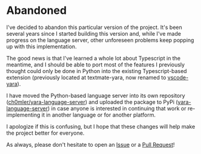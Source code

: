 # Abandoned

I've decided to abandon this particular version of the project. It's been several years since I started building this version and, while I've made progress on the language server, other unforeseen problems keep popping up with this implementation.

The good news is that I've learned a whole lot about Typescript in the meantime, and I should be able to port most of the features I previously thought could only be done in Python into the existing Typescript-based extension (previously located at textmate-yara, now renamed to [vscode-yara](https://github.com/infosec-intern/vscode-yara)).

I have moved the Python-based language server into its own repository ([ch0mler/yara-language-server](https://github.com/ch0mler/yara-language-server/)) and uploaded the package to PyPi ([yara-language-server](https://pypi.org/project/yara-language-server/)) in case anyone is interested in continuing that work or re-implementing it in another language or for another platform.

I apologize if this is confusing, but I hope that these changes will help make the project better for everyone.

As always, please don't hesitate to open an [Issue](https://github.com/infosec-intern/vscode-yara/issues) or a [Pull Request](https://github.com/infosec-intern/vscode-yara/pulls)!
